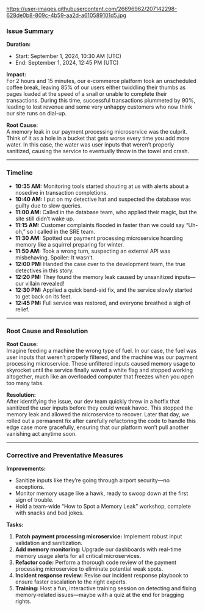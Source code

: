 https://user-images.githubusercontent.com/26696962/207142298-628de0b8-809c-4b59-aa2d-a610589101d5.jpg

### Issue Summary

**Duration:**  
- Start: September 1, 2024, 10:30 AM (UTC)  
- End: September 1, 2024, 12:45 PM (UTC)

**Impact:**  
For 2 hours and 15 minutes, our e-commerce platform took an unscheduled coffee break, leaving 85% of our users either twiddling their thumbs as pages loaded at the speed of a snail or unable to complete their transactions. During this time, successful transactions plummeted by 90%, leading to lost revenue and some very unhappy customers who now think our site runs on dial-up.

**Root Cause:**  
A memory leak in our payment processing microservice was the culprit. Think of it as a hole in a bucket that gets worse every time you add more water. In this case, the water was user inputs that weren’t properly sanitized, causing the service to eventually throw in the towel and crash.

---

### Timeline

- **10:35 AM:** Monitoring tools started shouting at us with alerts about a nosedive in transaction completions.
- **10:40 AM:** I put on my detective hat and suspected the database was guilty due to slow queries.
- **11:00 AM:** Called in the database team, who applied their magic, but the site still didn’t wake up.
- **11:15 AM:** Customer complaints flooded in faster than we could say “Uh-oh,” so I called in the SRE team.
- **11:30 AM:** Spotted our payment processing microservice hoarding memory like a squirrel preparing for winter.
- **11:50 AM:** Took a wrong turn, suspecting an external API was misbehaving. Spoiler: It wasn’t.
- **12:00 PM:** Handed the case over to the development team, the true detectives in this story.
- **12:20 PM:** They found the memory leak caused by unsanitized inputs—our villain revealed!
- **12:30 PM:** Applied a quick band-aid fix, and the service slowly started to get back on its feet.
- **12:45 PM:** Full service was restored, and everyone breathed a sigh of relief.

---

### Root Cause and Resolution

**Root Cause:**  
Imagine feeding a machine the wrong type of fuel. In our case, the fuel was user inputs that weren’t properly filtered, and the machine was our payment processing microservice. These unfiltered inputs caused memory usage to skyrocket until the service finally waved a white flag and stopped working altogether, much like an overloaded computer that freezes when you open too many tabs.

**Resolution:**  
After identifying the issue, our dev team quickly threw in a hotfix that sanitized the user inputs before they could wreak havoc. This stopped the memory leak and allowed the microservice to recover. Later that day, we rolled out a permanent fix after carefully refactoring the code to handle this edge case more gracefully, ensuring that our platform won’t pull another vanishing act anytime soon.

---

### Corrective and Preventative Measures

**Improvements:**  
- Sanitize inputs like they’re going through airport security—no exceptions.
- Monitor memory usage like a hawk, ready to swoop down at the first sign of trouble.
- Hold a team-wide “How to Spot a Memory Leak” workshop, complete with snacks and bad jokes.

**Tasks:**
1. **Patch payment processing microservice:** Implement robust input validation and sanitization.
2. **Add memory monitoring:** Upgrade our dashboards with real-time memory usage alerts for all critical microservices.
3. **Refactor code:** Perform a thorough code review of the payment processing microservice to eliminate potential weak spots.
4. **Incident response review:** Revise our incident response playbook to ensure faster escalation to the right experts.
5. **Training:** Host a fun, interactive training session on detecting and fixing memory-related issues—maybe with a quiz at the end for bragging rights.
